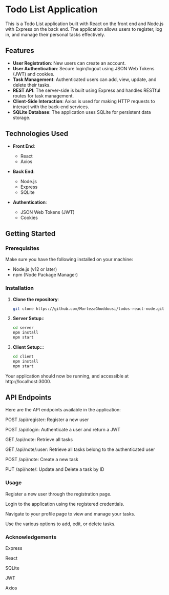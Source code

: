 # Todo List Application

This is a Todo List application built with React on the front end and Node.js with Express on the back end. The application allows users to register, log in, and manage their personal tasks effectively. 

## Features

- **User Registration**: New users can create an account.
- **User Authentication**: Secure login/logout using JSON Web Tokens (JWT) and cookies.
- **Task Management**: Authenticated users can add, view, update, and delete their tasks.
- **REST API**: The server-side is built using Express and handles RESTful routes for task management.
- **Client-Side Interaction**: Axios is used for making HTTP requests to interact with the back-end services.
- **SQLite Database**: The application uses SQLite for persistent data storage.

## Technologies Used

- **Front End**:
  - React
  - Axios

- **Back End**:
  - Node.js
  - Express
  - SQLite

- **Authentication**:
  - JSON Web Tokens (JWT)
  - Cookies

## Getting Started

### Prerequisites

Make sure you have the following installed on your machine:

- Node.js (v12 or later)
- npm (Node Package Manager)

### Installation

1. **Clone the repository**:

   ```bash
   git clone https://github.com/MortezaGhoddousi/todos-react-node.git
   ```
2. **Server Setup:**:
   ```bash
   cd server
   npm install
   npm start
   ```
3. **Client Setup::**:
   ```bash
   cd client
   npm install
   npm start
   ```
Your application should now be running, and accessible at http://localhost:3000.

## API Endpoints
Here are the API endpoints available in the application:

POST /api/register: Register a new user

POST /api/login: Authenticate a user and return a JWT

GET /api/note: Retrieve all tasks

GET /api/note/:user: Retrieve all tasks belong to the authenticated user

POST /api/note: Create a new task

PUT /api/note/: Update and Delete a task by ID

### Usage
Register a new user through the registration page.

Login to the application using the registered credentials.

Navigate to your profile page to view and manage your tasks.

Use the various options to add, edit, or delete tasks.


### Acknowledgements
Express

React

SQLite

JWT

Axios
